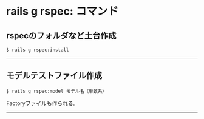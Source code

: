 # rails g rspec: コマンド

## rspecのフォルダなど土台作成
~~~
$ rails g rspec:install
~~~
***

## モデルテストファイル作成
~~~
$ rails g rspec:model モデル名（単数系）
~~~
Factoryファイルも作られる。
***
